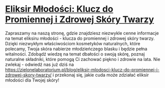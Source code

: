 # [Eliksir Młodości: Klucz do Promiennej i Zdrowej Skóry Twarzy](https://zielonelaboratorium.pl/blog/eliksir-mlodosci-klucz-do-promiennej-i-zdrowej-skory-twarzy/)

Zapraszamy na naszą stronę, gdzie znajdziesz niezwykle cenne informacje na temat eliksiru młodości - klucza do promiennej i zdrowej skóry twarzy. Dzięki niezwykłym właściwościom kosmetyków naturalnych, które polecamy, Twoja skóra nabierze młodzieńczego blasku i będzie pełna witalności. Zdobądź wiedzę na temat dbałości o swoją skórę, poznaj naturalne składniki, które pomogą Ci zachować piękno i zdrowie na lata. Nie zwlekaj - odwiedź nas już dziś na https://zielonelaboratorium.pl/blog/eliksir-mlodosci-klucz-do-promiennej-i-zdrowej-skory-twarzy/ i przekonaj się, jakie cuda może zdziałać eliksir młodości dla Twojej skóry!